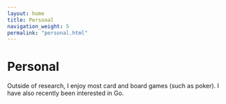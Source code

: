 ```yaml
---
layout: home
title: Personal
navigation_weight: 5
permalink: "personal.html"
---
```


# Personal

Outside of research, I enjoy most card and board games (such as poker). I have also recently been interested in Go. 



<!-- <sup>(Website last updated July 19, 2020.)</sup> -->